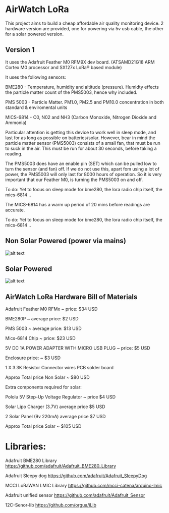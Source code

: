 AirWatch LoRa
=============

This project aims to build a cheap affordable air quality monitoring device. 
2 hardware version are provided, one for powering via 5v usb cable, the other for a solar powered version. 

Version 1 
--------------------

It uses the Adafruit Feather M0 RFM9X dev board. (ATSAMD21G18 ARM Cortex M0 processor and SX127x LoRa® based module)

It uses the following sensors:


BME280 - Temperature, humidity and altitude (pressure). Humidty effects the particle matter count of the PMS5003, hence why included.

PMS 5003 - Particle Matter. PM1.0, PM2.5 and PM10.0 concentration in both standard & enviromental units

MICS-6814 - C0, N02 and NH3 (Carbon Monoxide, Nitrogen Dioxide and Ammonia)


Particular attention is getting this device to work well in sleep mode, and last for as long as possible on batteries/solar. 
However, bear in mind the particle matter sensor (PMS5003) consists of a small fan, that must be run to suck in the air. This must be run for about 30 seconds, before taking a reading. 

The PMS5003 does have an enable pin (SET) which can be pulled low to turn the sensor (and fan) off. If we do not use this, apart fom using a lot of power, the PMS5003 will only last for 8000 hours of operation. So it is very important that our Feather M0, is turning the PMS5003 on and off. 


To do: Yet to focus on sleep mode for bme280, the lora radio chip itself, the mics-6814 ..

The MICS-6814 has a warm up period of 20 mins before readings are accurate. 

To do: Yet to focus on sleep mode for bme280, the lora radio chip itself, the mics-6814 ..



Non Solar Powered (power via mains)
-------------------------------------

![alt text](https://github.com/rorygleeson/AirWatch/blob/master/Devices/LoRa/LoRa-NonSolar.jpg)



 Solar Powered
-------------------------------------


![alt text](https://github.com/rorygleeson/AirWatch/blob/master/Devices/LoRa/LoRa-Solar.jpg)




AirWatch LoRa Hardware Bill of Materials
----------------------------------------

Adafruit Feather M0 RFMx ~ price: $34 USD


BME280P ~ average price: $2 USD


PMS 5003 ~ average price: $13 USD


Mics-6814 Chip ~ price: $23 USD

 

5V DC 1A POWER ADAPTER WITH MICRO USB PLUG ~ price:  $5 USD


Enclosure price: ~ $3 USD




1 X 3.3K Resistor
Connector wires
PCB solder board

Approx Total price Non Solar ~  $80  USD



Extra components required for solar:

Pololu 5V Step-Up Voltage Regulator  ~ price $4 USD 


Solar Lipo Charger (3.7V) average price $5 USD 


2 Solar Panel (9v 220mA) average price $7 USD 


Approx Total price Solar ~  $105  USD


Libraries:
==================


Adafruit BME280 Library
https://github.com/adafruit/Adafruit_BME280_Library

Adafruit Sleepy dog
https://github.com/adafruit/Adafruit_SleepyDog

MCCI LoRaWAN LMIC Library
https://github.com/mcci-catena/arduino-lmic


Adafruit unified sensor
https://github.com/adafruit/Adafruit_Sensor


12C-Senor-lib
https://github.com/orgua/iLib































